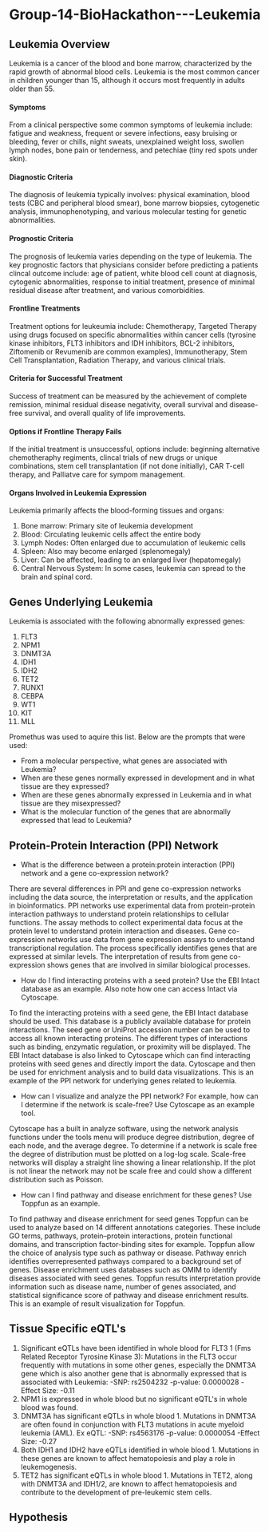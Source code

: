 # Group-14-BioHackathon---Leukemia

## Leukemia Overview
Leukemia is a cancer of the blood and bone marrow, characterized by the rapid growth of abnormal blood cells. Leukemia is the most common cancer in children younger than 15, although it occurs most frequently in adults older than 55. 

#### Symptoms
From a clinical perspective some common symptoms of leukemia include: fatigue and weakness, frequent or severe infections, easy bruising or bleeding, fever or chills, night sweats, unexplained weight loss, swollen lymph nodes, bone pain or tenderness, and petechiae (tiny red spots under skin).

#### Diagnostic Criteria
The diagnosis of leukemia typically involves: physical examination, blood tests (CBC and peripheral blood smear), bone marrow biopsies, cytogenetic analysis, immunophenotyping, and various molecular testing for genetic abnormalities. 

#### Prognostic Criteria
The prognosis of leukemia varies depending on the type of leukemia. The key prognostic factors that physicians consider before predicting a patients clincal outcome include: age of patient, white blood cell count at diagnosis, cytogenic abnormalities, response to initial treatment, presence of minimal residual disease after treatment, and various comorbidities. 

#### Frontline Treatments
Treatment options for leukeumia include: Chemotherapy, Targeted Therapy using drugs focused on specific abnormalities within cancer cells (tyrosine kinase inhibitors, FLT3 inhibitors and IDH inhibitors, BCL-2 inhibitors, Ziftomenib or Revumenib are common examples), Immunotherapy, Stem Cell Transplantation, Radiation Therapy, and various clinical trials. 

#### Criteria for Successful Treatment
Success of treatment can be measured by the achievement of complete remission, minimal residual disease negativity, overall survival and disease-free survival, and overall quality of life improvements. 

#### Options if Frontline Therapy Fails
If the initial treatment is unsuccessful, options include: beginning alternative chemotheraphy regiments, clincal trials of new drugs or unique combinations, stem cell transplantation (if not done initially), CAR T-cell therapy, and Palliatve care for sympom management.

#### Organs Involved in Leukemia Expression
Leukemia primarily affects the blood-forming tissues and organs:
1. Bone marrow: Primary site of leukemia development
2. Blood: Circulating leukemic cells affect the entire body
3. Lymph Nodes: Often enlarged due to accumulation of leukemic cells
4. Spleen: Also may become enlarged (splenomegaly)
5. Liver: Can be affected, leading to an enlarged liver (hepatomegaly)
6. Central Nervous System: In some cases, leukemia can spread to the brain and spinal cord.

## Genes Underlying Leukemia
Leukemia is associated with the following abnormally expressed genes: 
1. FLT3
2. NPM1
3. DNMT3A
4. IDH1
5. IDH2
6. TET2
7. RUNX1
8. CEBPA
9. WT1
10. KIT
11. MLL

Promethus was used to aquire this list. Below are the prompts that were used:
* From a molecular perspective, what genes are associated with Leukemia?
* When are these genes normally expressed in development and in what tissue are they expressed?
* When are these genes abnormally expressed in Leukemia and in what tissue are they misexpressed?
* What is the molecular function of the genes that are abnormally expressed that lead to Leukemia?

## Protein-Protein Interaction (PPI) Network

* What is the difference between a protein:protein interaction (PPI) network and a gene co-expression network?

There are several differences in PPI and gene co-expression networks including the data source, the interpretation or results, and the application in bioinformatics. PPI networks use experimental data from protein-protein interaction pathways to understand protein relationships to cellular functions. The assay methods to collect experimental data focus at the protein level to understand protein interaction and diseases. Gene co-expression networks use data from gene expression assays to understand transcriptional regulation. The process specifically identifies genes that are expressed at similar levels. The interpretation of results from gene co-expression shows genes that are involved in similar biological processes. 

* How do I find interacting proteins with a seed protein?  Use the EBI Intact database as an example.  Also note how one can access Intact via Cytoscape.

To find the interacting proteins with a seed gene, the EBI Intact database should be used. This database is a publicly available database for protein interactions. The seed gene or UniProt accession number can be used to access all known interacting proteins. The different types of interactions such as binding, enzymatic regulation, or proximity will be displayed. The EBI Intact database is also linked to Cytoscape which can find interacting proteins with seed genes and directly import the data. Cytoscape and then be used for enrichment analysis and to build data visualizations. 
This is an example of the PPI network for underlying genes related to leukemia. 
 
* How can I visualize and analyze the PPI network?  For example, how can I determine if the network is scale-free? Use Cytoscape as an example tool. 

Cytoscape has a built in analyze software, using the network analysis functions under the tools menu will produce degree distribution, degree of each node, and the average degree. To determine if a network is scale free the degree of distribution must be plotted on a log-log scale. Scale-free networks will display a straight line showing a linear relationship. If the plot is not linear the network may not be scale free and could show a different distribution such as Poisson. 

* How can I find pathway and disease enrichment for these genes?  Use Toppfun as an example.

To find pathway and disease enrichment for seed genes Toppfun can be used to analyze based on 14 different annotations categories. These include GO terms, pathways, protein–protein interactions, protein functional domains, and transcription factor-binding sites for example. Toppfun allow the choice of analysis type such as pathway or disease. Pathway enrich identifies overrepresented pathways compared to a background set of genes. Disease enrichment uses databases such as OMIM to identify diseases associated with seed genes. Toppfun results interpretation provide information such as disease name, number of genes associated, and statistical significance score of pathway and disease enrichment results. This is an example of result visualization for Toppfun. 

## Tissue Specific eQTL's
1. Significant eQTLs have been identified in whole blood for FLT3 1 (Fms Related Receptor Tyrosine Kinase 3): Mutations in the FLT3 occur frequently with mutations in some other genes, especially the DNMT3A gene which is also another gene that is abnormally expressed that is associated with Leukemia:
      -SNP: rs2504232
      -p-value: 0.0000028
      -Effect Size: -0.11
2. NPM1 is expressed in whole blood but no significant eQTL's in whole blood was found.
3. DNMT3A has significant eQTLs in whole blood 1. Mutations in DNMT3A are often found in conjunction with FLT3 mutations in acute myeloid leukemia (AML). Ex eQTL:
      -SNP: rs4563176
      -p-value: 0.0000054
      -Effect Size: -0.27
4. Both IDH1 and IDH2 have eQTLs identified in whole blood 1. Mutations in these genes are known to affect hematopoiesis and play a role in leukemogenesis.
5. TET2 has significant eQTLs in whole blood 1. Mutations in TET2, along with DNMT3A and IDH1/2, are known to affect hematopoiesis and contribute to the development of pre-leukemic stem cells.

## Hypothesis
